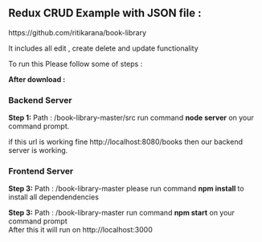 

<h2>Redux CRUD Example with JSON file : </h2>
https://github.com/ritikarana/book-library

It includes all edit , create delete and update functionality

To run this Please follow some of steps :

<b>After download : </b>

<h3>Backend Server</h3>
<b>Step 1:</b> Path :  /book-library-master/src  run command <b>node server</b> on your command prompt.

if this url is working fine http://localhost:8080/books then our backend server is working.

<h3>Frontend Server</h3>

<b>Step 3:</b> Path :   /book-library-master please run command <b> npm install  </b> to install all dependendencies

<b>Step 3:</b> Path :  /book-library-master run command <b>npm start</b> on your command prompt<br>
After this it will run on http://localhost:3000







 
